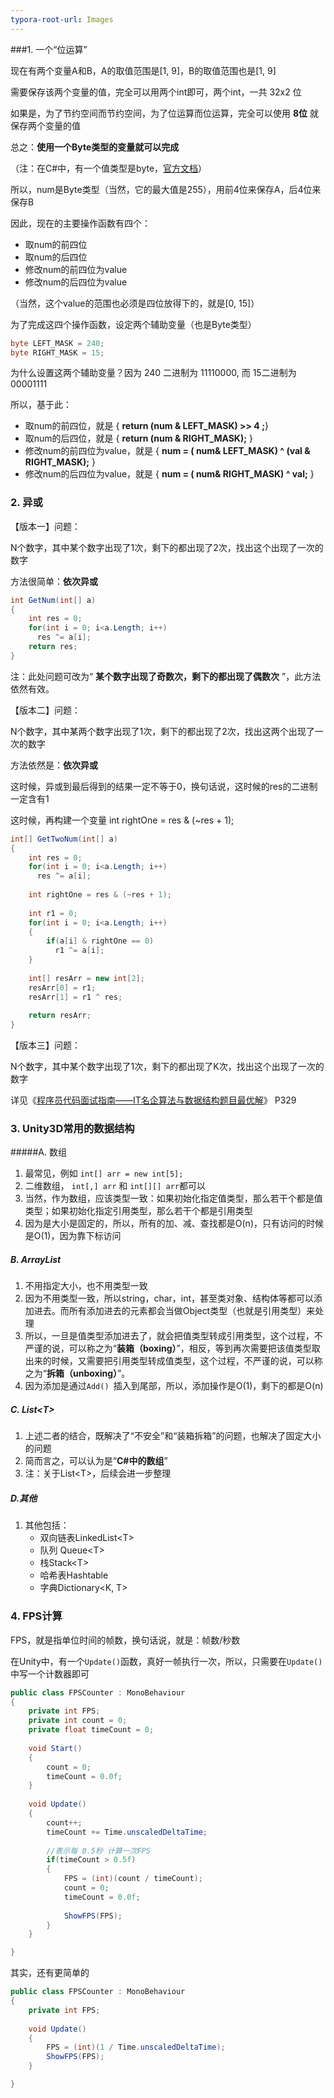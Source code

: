 ```yaml
---
typora-root-url: Images
---
```


###1. 一个“位运算”

现在有两个变量A和B，A的取值范围是[1, 9]，B的取值范围也是[1, 9]

需要保存该两个变量的值，完全可以用两个int即可，两个int，一共 32x2 位

如果是，为了节约空间而节约空间，为了位运算而位运算，完全可以使用 **8位** 就保存两个变量的值

总之：**使用一个Byte类型的变量就可以完成**

（注：在C#中，有一个值类型是byte，[官方文档](https://docs.microsoft.com/zh-cn/dotnet/csharp/language-reference/keywords/byte)）



所以，num是Byte类型（当然，它的最大值是255），用前4位来保存A，后4位来保存B

因此，现在的主要操作函数有四个：

- 取num的前四位
- 取num的后四位
- 修改num的前四位为value
- 修改num的后四位为value

（当然，这个value的范围也必须是四位放得下的，就是[0, 15]）



为了完成这四个操作函数，设定两个辅助变量（也是Byte类型）

```c#
byte LEFT_MASK = 240;
byte RIGHT_MASK = 15;
```

为什么设置这两个辅助变量？因为 240 二进制为 11110000, 而 15二进制为 00001111



所以，基于此：

- 取num的前四位，就是 { **return (num & LEFT_MASK) >> 4 ;**}
- 取num的后四位，就是 { **return (num & RIGHT_MASK);** }
- 修改num的前四位为value，就是 { **num = ( num& LEFT_MASK) ^ (val & RIGHT_MASK);** }
- 修改num的后四位为value，就是 { **num = ( num& RIGHT_MASK) ^ val;** }





### 2. 异或

【版本一】问题：

N个数字，其中某个数字出现了1次，剩下的都出现了2次，找出这个出现了一次的数字

方法很简单：**依次异或**

```c#
int GetNum(int[] a)
{
  	int res = 0;
 	for(int i = 0; i<a.Length; i++)
      res ^= a[i];
  	return res;
}
```

注：此处问题可改为“ **某个数字出现了奇数次，剩下的都出现了偶数次** ”，此方法依然有效。



【版本二】问题：

N个数字，其中某两个数字出现了1次，剩下的都出现了2次，找出这两个出现了一次的数字

方法依然是：**依次异或**

这时候，异或到最后得到的结果一定不等于0，换句话说，这时候的res的二进制一定含有1

这时候，再构建一个变量 int rightOne = res & (~res + 1);

```c#
int[] GetTwoNum(int[] a)
{
  	int res = 0;
 	for(int i = 0; i<a.Length; i++)
      res ^= a[i];
  
	int rightOne = res & (~res + 1);
  
  	int r1 = 0;
  	for(int i = 0; i<a.Length; i++)
    {
      	if(a[i] & rightOne == 0)
          r1 ^= a[i];
    }
  
  	int[] resArr = new int[2];
  	resArr[0] = r1;
  	resArr[1] = r1 ^ res;
  	
  	return resArr;
}
```



【版本三】问题：

N个数字，其中某个数字出现了1次，剩下的都出现了K次，找出这个出现了一次的数字

详见《[程序员代码面试指南——IT名企算法与数据结构题目最优解](https://github.com/LaiYizhou/2017Work)》 P329



### 3. Unity3D常用的数据结构

#####A. 数组

1. 最常见，例如 `int[] arr = new int[5];`
2. 二维数组， `int[,] arr` 和 `int[][] arr`都可以
3. 当然，作为数组，应该类型一致：如果初始化指定值类型，那么若干个都是值类型；如果初始化指定引用类型，那么若干个都是引用类型
4. 因为是大小是固定的，所以，所有的加、减、查找都是O(n)，只有访问的时候是O(1)，因为靠下标访问

##### B. ArrayList

1. 不用指定大小，也不用类型一致
2. 因为不用类型一致，所以string，char，int，甚至类对象、结构体等都可以添加进去。而所有添加进去的元素都会当做Object类型（也就是引用类型）来处理
3. 所以，一旦是值类型添加进去了，就会把值类型转成引用类型，这个过程，不严谨的说，可以称之为“**装箱（boxing）**”，相反，等到再次需要把该值类型取出来的时候，又需要把引用类型转成值类型，这个过程，不严谨的说，可以称之为“**拆箱（unboxing）**”。
4. 因为添加是通过`Add() `插入到尾部，所以，添加操作是O(1)，剩下的都是O(n)

##### C. List\<T>

1. 上述二者的结合，既解决了“不安全”和“装箱拆箱”的问题，也解决了固定大小的问题
2. 简而言之，可以认为是“**C#中的数组**”
3. 注：关于List\<T>，后续会进一步整理

##### D.其他

1. 其他包括：
   - 双向链表LinkedList\<T>
   - 队列 Queue\<T> 
   - 栈Stack\<T>
   - 哈希表Hashtable
   - 字典Dictionary\<K, T>




### 4. FPS计算 

FPS，就是指单位时间的帧数，换句话说，就是：帧数/秒数

在Unity中，有一个`Update()`函数，真好一帧执行一次，所以，只需要在`Update()`	中写一个计数器即可

```c#
public class FPSCounter : MonoBehaviour
{
	private int FPS;
	private int count = 0;
	private float timeCount = 0;
	
	void Start()
    {
    	count = 0;
    	timeCount = 0.0f;
    }
    
    void Update()
    {
    	count++;
    	timeCount += Time.unscaledDeltaTime;
    	
    	//表示每 0.5秒 计算一次FPS
    	if(timeCount > 0.5f)
        {
        	FPS = (int)(count / timeCount);
        	count = 0;
        	timeCount = 0.0f;
        	
        	ShowFPS(FPS);
        }
    }

}
```

其实，还有更简单的

```c#
public class FPSCounter : MonoBehaviour
{
	private int FPS;
	
    void Update()
    {
    	FPS = (int)(1 / Time.unscaledDeltaTime);
        ShowFPS(FPS);
    }

}
```
















